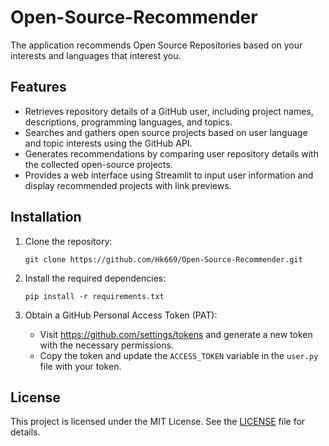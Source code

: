 # Open-Source-Recommender
The application recommends Open Source Repositories based on your interests and languages that interest you.

## Features

- Retrieves repository details of a GitHub user, including project names, descriptions, programming languages, and topics.
- Searches and gathers open source projects based on user language and topic interests using the GitHub API.
- Generates recommendations by comparing user repository details with the collected open-source projects.
- Provides a web interface using Streamlit to input user information and display recommended projects with link previews.

## Installation

1. Clone the repository:

   ``` shell
   git clone https://github.com/Hk669/Open-Source-Recommender.git

   ```

2. Install the required dependencies:

   ```shell
   pip install -r requirements.txt
   ```

3. Obtain a GitHub Personal Access Token (PAT):
   - Visit https://github.com/settings/tokens and generate a new token with the necessary permissions.
   - Copy the token and update the `ACCESS_TOKEN` variable in the `user.py` file with your token.


## License

This project is licensed under the MIT License. See the [LICENSE](LICENSE) file for details.
```
